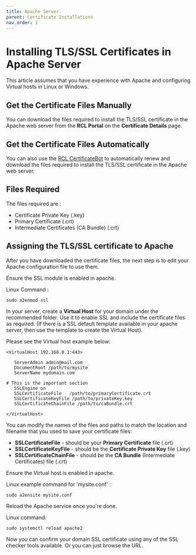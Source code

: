 ```yaml
---
title: Apache Server
parent: Certificate Installations
nav_order: 1
---
```


# Installing TLS/SSL Certificates in Apache Server

This article assumes that you have experience with Apache and configuring Virtual hosts in Linux or Windows.

## Get the Certificate Files Manually

You can download the files required to install the TLS/SSL certificate in the Apache web server from the **RCL Portal** on the **Certificate Details** page.

## Get the Certificate Files Automatically

You can also use the [RCL CertificateBot](../certbot/certbot) to automatically renew and download the files required to install the TLS/SSL certificate in the Apache web server.

## Files Required

The files required are :

- Certificate Private Key (.key)
- Primary Certificate (.crt)
- Intermediate Certificates (CA Bundle) (.crt)

## Assigning the TLS/SSL certificate to Apache

After you have downloaded the certificate files, the next step is to edit your Apache configuration file to use them.

Ensure the SSL module is enabled in apache.

Linux Command : 
```
sudo a2enmod ssl
```

In your server, create a **Virtual Host** for your domain under the recommended folder. Use it to enable SSL and include the certificate files as required. (If there is a SSL default template available in your apache server, then use the template to create the Virtual Host).

Please see the Virtual host example below:

```
<VirtualHost 192.168.0.1:443>

   ServerAdmin admin@mail.com
   DocumentRoot /path/to/mysite
   ServerName mydomain.com

# This is the important section   
   SSLEngine on
   SSLCertificateFile	/path/to/primaryCertificate.crt
   SSLCertificateKeyFile /path/to/privateKey.key
   SSLCertificateChainFile /path/to/caBundle.crt
  
</VirtualHost>
```

You can modify the names of the files and paths to match the location and filename that you used to save your certificate files:

- **SSLCertificateFile** - should be your **Primary Certificate** file (.crt)
- **SSLCertificateKeyFile** - should be the **Certificate Private Key** file (.key)
- **SSLCertificateChainFile** - should be the **CA Bundle** (Intermediate Certificates) file (.crt)

Ensure the Virtual host is enabled in apache. 

Linux example command for 'mysite.conf' :

```
sudo a2ensite mysite.conf
```

Reload the Apache service once you're done.

Linux command:

```
sudo systemctl reload apache2
```

Now you can confirm your domain SSL certificate using any of the SSL checker tools available. Or you can just browse the URL.
